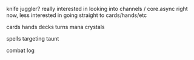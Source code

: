 knife juggler? really interested in looking into channels / core.async right now, less interested in going straight to cards/hands/etc

cards
hands
decks
turns
mana crystals


spells
targeting
taunt



combat log
